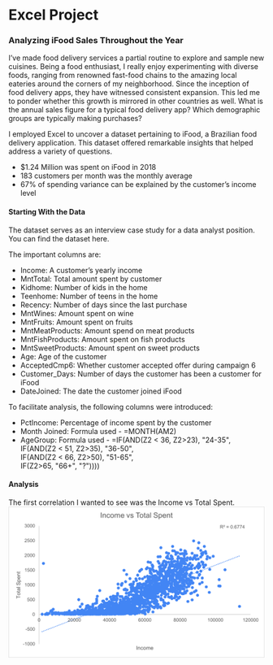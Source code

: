 # Excel Project


### Analyzing iFood Sales Throughout the Year 
I’ve made food delivery services a partial routine to explore and sample new cuisines. Being a food enthusiast, I really enjoy experimenting with diverse foods, ranging from renowned fast-food chains to the amazing local eateries around the corners of my neighborhood. Since the inception of food delivery apps, they have witnessed consistent expansion. This led me to ponder whether this growth is mirrored in other countries as well. What is the annual sales figure for a typical food delivery app? Which demographic groups are typically making purchases? 

I employed Excel to uncover a dataset pertaining to iFood, a Brazilian food delivery application. This dataset offered remarkable insights that helped address a variety of questions.  
- $1.24 Million was spent on iFood in 2018 
- 183 customers per month was the monthly average 
- 67% of spending variance can be explained by the customer’s income level

#### Starting With the Data 
The dataset serves as an interview case study for a data analyst position. You can find the dataset here. 

The important columns are: 
- Income: A customer’s yearly income 
- MntTotal: Total amount spent by customer 
- Kidhome: Number of kids in the home 
- Teenhome: Number of teens in the home 
- Recency: Number of days since the last purchase 
- MntWines: Amount spent on wine  
- MntFruits: Amount spent on fruits 
- MntMeatProducts: Amount spend on meat products 
- MntFishProducts: Amount spent on fish products 
- MntSweetProducts: Amount spent on sweet products 
- Age: Age of the customer 
- AcceptedCmp6: Whether customer accepted offer during campaign 6 
- Customer_Days: Number of days the customer has been a customer for iFood 
- DateJoined: The date the customer joined iFood

To facilitate analysis, the following columns were introduced: 
- PctIncome: Percentage of income spent by the customer 
- Month Joined: Formula used - =MONTH(AM2)
- AgeGroup: Formula used -
  =IF(AND(Z2 < 36, Z2>23), "24-35",\
                            IF(AND(Z2 < 51, Z2>35), "36-50",\
                            IF(AND(Z2 < 66, Z2>50), "51-65",\
                            IF(Z2>65, "66+", "?"))))

#### Analysis
The first correlation I wanted to see was the Income vs Total Spent.  
<img src="images/Income vs Total Spent Scatter Plot copy.png"/>

  
